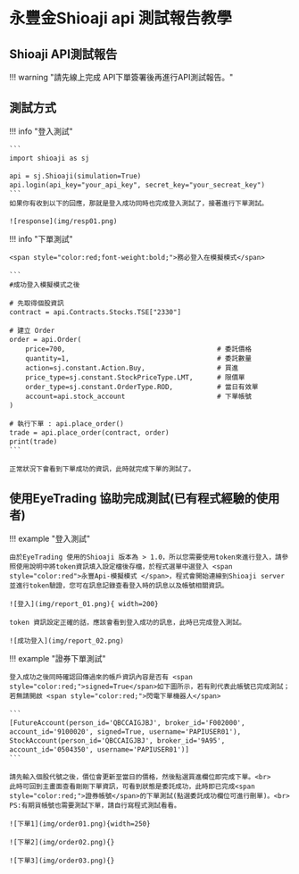 # 永豐金Shioaji api 測試報告教學



## Shioaji API測試報告

!!! warning "請先線上完成 API下單簽署後再進行API測試報告。"

## 測試方式

!!! info "登入測試"

    ```
    import shioaji as sj

    api = sj.Shioaji(simulation=True)
    api.login(api_key="your_api_key", secret_key="your_secreat_key")
    ```
    如果你有收到以下的回應，那就是登入成功同時也完成登入測試了，接著進行下單測試。

    ![response](img/resp01.png)


!!! info "下單測試"

    <span style="color:red;font-weight:bold;">務必登入在模擬模式</span>

    ```
    #成功登入模擬模式之後

    # 先取得個股資訊
    contract = api.Contracts.Stocks.TSE["2330"]

    # 建立 Order
    order = api.Order(
        price=700,                                      # 委託價格
        quantity=1,                                     # 委託數量
        action=sj.constant.Action.Buy,                  # 買進
        price_type=sj.constant.StockPriceType.LMT,      # 限價單
        order_type=sj.constant.OrderType.ROD,           # 當日有效單
        account=api.stock_account                       # 下單帳號
    )

    # 執行下單 : api.place_order()
    trade = api.place_order(contract, order)
    print(trade)
    ```

    正常狀況下會看到下單成功的資訊，此時就完成下單的測試了。


## 使用EyeTrading 協助完成測試(已有程式經驗的使用者)

!!! example "登入測試"

    由於EyeTrading 使用的Shioaji 版本為 > 1.0，所以您需要使用token來進行登入，請參照使用說明中將token資訊填入設定檔後存檔，於程式選單中選登入 <span style="color:red">永豐Api-模擬模式 </span>，程式會開始連線到Shioaji server並進行token驗證，您可在訊息記錄查看登入時的訊息以及帳號相關資訊。

    ![登入](img/report_01.png){ width=200}

    token 資訊設定正確的話，應該會看到登入成功的訊息，此時已完成登入測試。

    ![成功登入](img/report_02.png)


!!! example "證券下單測試"

    登入成功之後同時確認回傳過來的帳戶資訊內容是否有 <span style="color:red;">signed=True</span>如下圖所示，若有則代表此帳號已完成測試；若無請開啟 <span style="color:red;">閃電下單機器人</span>

    ```
    [FutureAccount(person_id='QBCCAIGJBJ', broker_id='F002000', account_id='9100020', signed=True, username='PAPIUSER01'),
    StockAccount(person_id='QBCCAIGJBJ', broker_id='9A95', account_id='0504350', username='PAPIUSER01')]
    ```

    請先輸入個股代號之後，價位會更新至當日的價格，然後點選買進欄位即完成下單。<br>
    此時可回到主畫面查看剛剛下單資訊，可看到狀態是委託成功，此時即已完成<span style="color:red;">證券帳號</span>的下單測試(點選委託成功欄位可進行刪單)。<br>
    PS:有期貨帳號也需要測試下單，請自行寫程式測試看看。

    ![下單1](img/order01.png){width=250}

    ![下單2](img/order02.png){}

    ![下單3](img/order03.png){}


